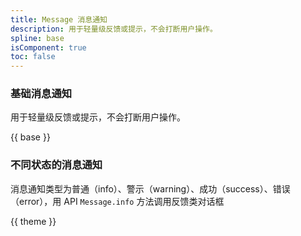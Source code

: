 ```yaml
---
title: Message 消息通知
description: 用于轻量级反馈或提示，不会打断用户操作。
spline: base
isComponent: true
toc: false
---
```


### 基础消息通知

用于轻量级反馈或提示，不会打断用户操作。


{{ base }}


### 不同状态的消息通知

消息通知类型为普通（info）、警示（warning）、成功（success）、错误（error），用 API `Message.info` 方法调用反馈类对话框

{{ theme }}
